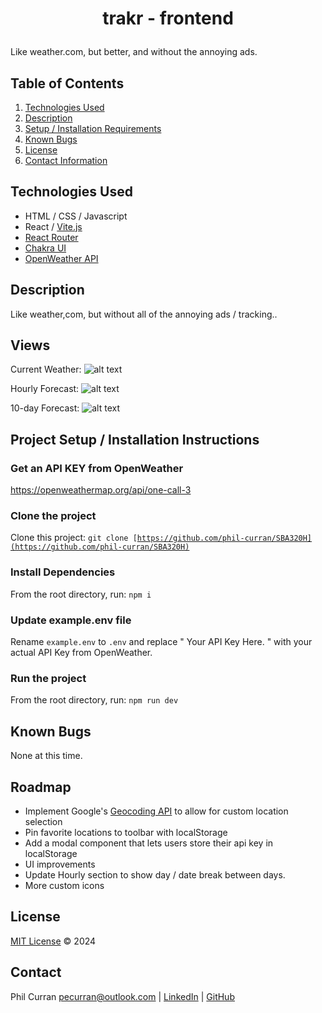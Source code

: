 # <p align="center">trakr - frontend</p>

Like weather.com, but better, and without the annoying ads.

## Table of Contents

1. [Technologies Used](#technologies)
2. [Description](#description)
3. [Setup / Installation Requirements](#setup)
4. [Known Bugs](#bugs)
5. [License](#license)
6. [Contact Information](#contact)

## Technologies Used <a id="technologies"></a>

- HTML / CSS / Javascript
- React / [Vite.js](https://vitejs.dev/)
- [React Router](https://reactrouter.com/en/main)
- [Chakra UI](https://chakra-ui.com/)
- [OpenWeather API](https://openweathermap.org/api/one-call-3)

## Description <a id="description"></a>

Like weather,com, but without all of the annoying ads / tracking..

## Views

Current Weather:
![alt text](./public/now.png)

Hourly Forecast:
![alt text](./public/hourly.png)

10-day Forecast:
![alt text](./public/10-day.png)

## Project Setup / Installation Instructions <a id="setup"></a>

### Get an API KEY from OpenWeather

https://openweathermap.org/api/one-call-3

### Clone the project

Clone this project: <code>git clone [https://github.com/phil-curran/SBA320H](https://github.com/phil-curran/SBA320H)</code>

### Install Dependencies

From the root directory, run: <code>npm i</code>

### Update example.env file

Rename <code>example.env</code> to <code>.env</code> and replace " Your API Key Here. " with your actual API Key from OpenWeather.

### Run the project

From the root directory, run: <code>npm run dev</code>

## Known Bugs <a id="bugs"></a>

None at this time.

## Roadmap

- Implement Google's [Geocoding API](https://developers.google.com/maps/documentation/geocoding/overview) to allow for custom location selection
- Pin favorite locations to toolbar with localStorage
- Add a modal component that lets users store their api key in localStorage
- UI improvements
- Update Hourly section to show day / date break between days.
- More custom icons

## License <a id="license"></a>

[MIT License](https://opensource.org/licenses/MIT) © 2024

## Contact <a id="contact"></a>

Phil Curran [pecurran@outlook.com](mailto:pecurran@outlook.com) | [LinkedIn](https://www.linkedin.com/in/philcurran/) | [GitHub](https://github.com/phil-curran)
